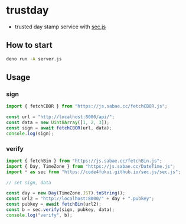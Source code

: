 # trustday

- trusted day stamp service with [sec.js](https://github.com/code4fukui/sec.js/)

## How to start

```sh
deno run -A server.js
```

## Usage

### sign

```js
import { fetchCBOR } from "https://js.sabae.cc/fetchCBOR.js";

const url = "http://localhost:8000/api/";
const data = new Uint8Array([1, 2, 3]);
const sign = await fetchCBOR(url, data);
console.log(sign);
```

### verify

```js
import { fetchBin } from "https://js.sabae.cc/fetchBin.js";
import { Day, TimeZone } from "https://js.sabae.cc/DateTime.js";
import * as sec from "https://code4fukui.github.io/sec.js/sec.js";

// set sign, data

const day = new Day(TimeZone.JST).toString();
const url2 = "http://localhost:8000/" + day + ".pubkey";
const pubkey = await fetchBin(url2);
const b = sec.verify(sign, pubkey, data);
console.log("verify", b);
```
